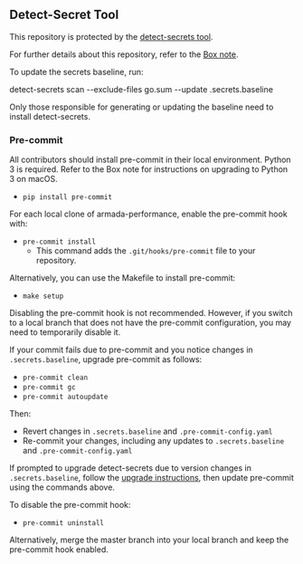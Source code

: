 
## Detect-Secret Tool

This repository is protected by the [detect-secrets tool](https://w3.ibm.com/w3publisher/detect-secrets/developer-tool).

For further details about this repository, refer to the [Box note](https://ibm.ent.box.com/notes/691042726964).

To update the secrets baseline, run:

  detect-secrets scan --exclude-files go.sum --update .secrets.baseline

Only those responsible for generating or updating the baseline need to install detect-secrets.

### Pre-commit

All contributors should install pre-commit in their local environment. Python 3 is required. Refer to the Box note for instructions on upgrading to Python 3 on macOS.

- `pip install pre-commit`

For each local clone of armada-performance, enable the pre-commit hook with:

- `pre-commit install`
  - This command adds the `.git/hooks/pre-commit` file to your repository.

Alternatively, you can use the Makefile to install pre-commit:

- `make setup`

Disabling the pre-commit hook is not recommended. However, if you switch to a local branch that does not have the pre-commit configuration, you may need to temporarily disable it.

If your commit fails due to pre-commit and you notice changes in `.secrets.baseline`, upgrade pre-commit as follows:

- `pre-commit clean`
- `pre-commit gc`
- `pre-commit autoupdate`

Then:

- Revert changes in `.secrets.baseline` and `.pre-commit-config.yaml`
- Re-commit your changes, including any updates to `.secrets.baseline` and `.pre-commit-config.yaml`

If prompted to upgrade detect-secrets due to version changes in `.secrets.baseline`, follow the [upgrade instructions](https://ibm.biz/detect-secrets-how-to-upgrade), then update pre-commit using the commands above.

To disable the pre-commit hook:

- `pre-commit uninstall`

Alternatively, merge the master branch into your local branch and keep the pre-commit hook enabled.

